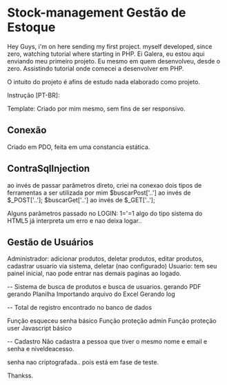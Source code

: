 # Stock-management Gestão de Estoque
Hey Guys, i'm on here sending my first project. myself  developed, since zero, watching tutorial where starting in PHP.
Ei Galera, eu estou aqui enviando meu primeiro projeto. Eu mesmo em quem desenvolveu, desde o zero. Assistindo tutorial onde comecei a desenvolver em PHP.

O intuito do projeto é afins de estudo nada elaborado como projeto.

Instrução [PT-BR]:


Template:
Criado por mim mesmo, sem fins de ser responsivo.

Conexão
--
Criado em PDO, feita em uma constancia estática.

ContraSqlInjection
--
ao invés de passar parâmetros direto, criei na conexao dois tipos de ferramentas a ser utilizada por mim
$buscarPost['..'] ao invés de $_POST['..'];
$buscarGet['..'] ao invés de $_GET['..'];

Alguns parâmetros passado no LOGIN: 1='=1 algo do tipo sistema do HTML5 já interpreta um erro e nao deixa logar..


Gestão de Usuários
-- 
Administrador: adicionar produtos, deletar produtos, editar produtos, cadastrar usuario via sistema, deletar (nao configurado)
Usuario: tem seu painel inicial, nao pode entrar nas demais paginas ao logado.

--
Sistema de busca de produtos e busca de usuarios.
gerando PDF
gerando Planilha
Importando arquivo do Excel
Gerando log

--
Total de registro encontrado no banco de dados

Função esqueceu senha básico
Função proteção admin
Função proteção user
Javascript básico 

-- 
Cadastro
Não cadastra a pessoa que tiver o mesmo nome e email e senha e niveldeacesso.


senha nao criptografada.. pois está em fase de teste.

Thankss.
